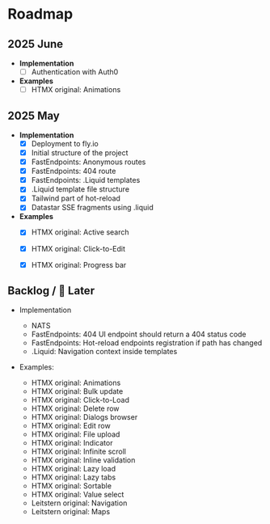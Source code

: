 # Roadmap

## 2025 June

- **Implementation**  
  - [ ] Authentication with Auth0

- **Examples**  
  - [ ] HTMX original: Animations

## 2025 May

- **Implementation**  
  - [x] Deployment to fly.io
  - [x] Initial structure of the project
  - [x] FastEndpoints: Anonymous routes
  - [x] FastEndpoints: 404 route
  - [x] FastEndpoints: .Liquid templates
  - [x] .Liquid template file structure
  - [x] Tailwind part of hot-reload
  - [x] Datastar SSE fragments using .liquid

- **Examples**  
  - [x] HTMX original: Active search
  - [x] HTMX original: Click-to-Edit
  - [x] HTMX original: Progress bar


## Backlog / 🍂 Later

- Implementation
  - NATS
  - FastEndpoints: 404 UI endpoint should return a 404 status code
  - FastEndpoints: Hot-reload endpoints registration if path has changed
  - .Liquid: Navigation context inside templates

- Examples:
  - HTMX original: Animations
  - HTMX original: Bulk update
  - HTMX original: Click-to-Load
  - HTMX original: Delete row
  - HTMX original: Dialogs browser
  - HTMX original: Edit row
  - HTMX original: File upload
  - HTMX original: Indicator
  - HTMX original: Infinite scroll
  - HTMX original: Inline validation
  - HTMX original: Lazy load
  - HTMX original: Lazy tabs
  - HTMX original: Sortable
  - HTMX original: Value select
  - Leitstern original: Navigation
  - Leitstern original: Maps